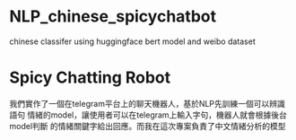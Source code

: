 # NLP_chinese_spicychatbot
chinese classifer using huggingface bert model and weibo dataset 

# Spicy Chatting Robot
我們實作了⼀個在telegram平台上的聊天機器⼈，基於NLP先訓練⼀個可以辨識語句
情緒的model，讓使⽤者可以在telegram上輸⼊字句，機器⼈就會根據後台model判斷
的情緒關鍵字給出回應。而我在這次專案負責了中文情緒分析的模型
